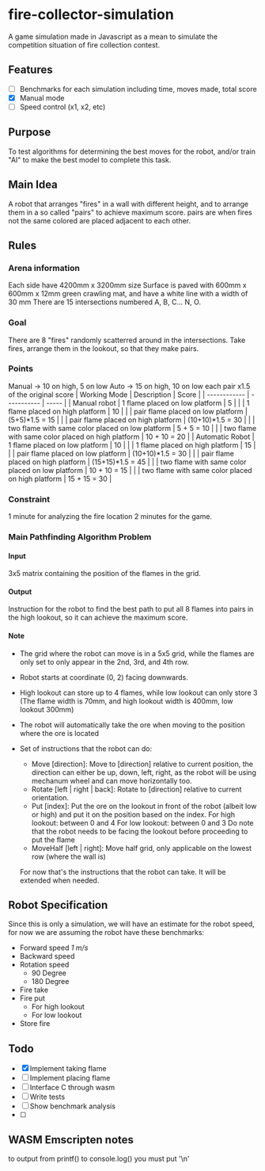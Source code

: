 # fire-collector-simulation
A game simulation made in Javascript as a mean to simulate the competition situation of fire 
collection contest.

## Features
- [ ] Benchmarks for each simulation
    including time, moves made, total score
- [x] Manual mode
- [ ] Speed control (x1, x2, etc)

## Purpose
To test algorithms for determining the best moves for the robot, and/or train
"AI" to make the best model to complete this task.

## Main Idea
A robot that arranges "fires" in a wall with different height, and to arrange
them in a so called "pairs" to achieve maximum score.
pairs are when fires not the same colored are placed adjacent to each other.

## Rules
### Arena information
Each side have 4200mm x 3200mm size
Surface is paved with 600mm x 600mm x 12mm green crawling mat, and have a white line with a width of 30 mm
There are 15 intersections numbered A, B, C... N, O.

### Goal
There are 8 "fires" randomly scatterred around in the intersections.
Take fires, arrange them in the lookout, so that they make pairs.

### Points
Manual -> 10 on high, 5 on low 
Auto -> 15 on high, 10 on low
each pair x1.5 of the original score
| Working Mode | Description | Score |
| ------------ | ----------- | ----- |
| Manual robot | 1 flame placed on low platform | 5 |
| | 1 flame placed on high platform | 10 |
| | pair flame placed on low platform | (5+5)*1.5 = 15 |
| | pair flame placed on high platform | (10+10)*1.5 = 30 |
| | two flame with same color placed on low platform | 5 + 5 = 10 |
| | two flame with same color placed on high platform | 10 + 10 = 20 |
| Automatic Robot | 1 flame placed on low platform | 10 |
| | 1 flame placed on high platform | 15 |
| | pair flame placed on low platform | (10+10)*1.5 = 30 |
| | pair flame placed on high platform | (15+15)*1.5 = 45 |
| | two flame with same color placed on low platform | 10 + 10 = 15 |
| | two flame with same color placed on high platform | 15 + 15 = 30 |

### Constraint
1 minute for analyzing the fire location
2 minutes for the game.

### Main Pathfinding Algorithm Problem
#### Input
3x5 matrix containing the position of the flames in the grid.
#### Output
Instruction for the robot to find the best path to put all 8 flames into pairs
in the high lookout, so it can achieve the maximum score.
#### Note
- The grid where the robot can move is in a 5x5 grid, while the flames are only
  set to only appear in the 2nd, 3rd, and 4th row.
- Robot starts at coordinate (0, 2) facing downwards.
- High lookout can store up to 4 flames, while low lookout can only store 3 (The
flame width is 70mm, and high lookout width is 400mm, low lookout 300mm)
- The robot will automatically take the ore when moving to the position where
the ore is located
- Set of instructions that the robot can do:
    - Move [direction]: Move to [direction] relative to current position, the
    direction can either be up, down, left, right, as the robot will be using
    mechanum wheel and can move horizontally too.
    - Rotate [left | right | back]: Rotate to [direction] relative to current orientation.
    - Put [index]: Put the ore on the lookout in front of the robot (albeit low
    or high) and put it on the position based on the index.
    For high lookout: between 0 and 4
    For low lookout: between 0 and 3
    Do note that the robot needs to be facing the lookout before proceeding to
    put the flame
    - MoveHalf [left | right]: Move half grid, only applicable on the lowest row
    (where the wall is)
    
    For now that's the instructions that the robot can take. It will be extended
    when needed.

## Robot Specification
Since this is only a simulation, we will have an estimate for the robot speed,
for now we are assuming the robot have these benchmarks:
- Forward speed *1 m/s*
- Backward speed
- Rotation speed
    - 90 Degree
    - 180 Degree
- Fire take
- Fire put
    - For high lookout
    - For low lookout
- Store fire

## Todo
- [x] Implement taking flame
- [ ] Implement placing flame
- [ ] Interface C through wasm
- [ ] Write tests
- [ ] Show benchmark analysis
- [ ] 

## WASM Emscripten notes
to output from printf() to console.log() you must put '\n'
